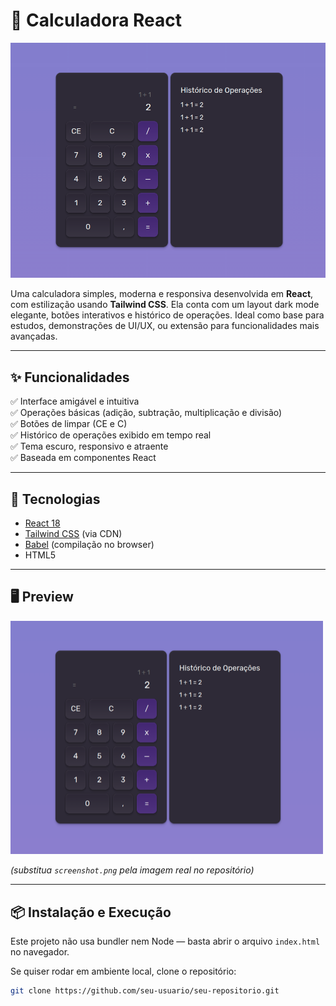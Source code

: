 # 🧮 Calculadora React

![Calculadora React](./screenshot.png)

Uma calculadora simples, moderna e responsiva desenvolvida em **React**, com estilização usando **Tailwind CSS**. Ela conta com um layout dark mode elegante, botões interativos e histórico de operações. Ideal como base para estudos, demonstrações de UI/UX, ou extensão para funcionalidades mais avançadas.

---

## ✨ Funcionalidades

✅ Interface amigável e intuitiva  
✅ Operações básicas (adição, subtração, multiplicação e divisão)  
✅ Botões de limpar (CE e C)  
✅ Histórico de operações exibido em tempo real  
✅ Tema escuro, responsivo e atraente  
✅ Baseada em componentes React

---

## 🚀 Tecnologias

- [React 18](https://react.dev/)
- [Tailwind CSS](https://tailwindcss.com/) (via CDN)
- [Babel](https://babeljs.io/) (compilação no browser)
- HTML5

---

## 🖥️ Preview

<img src="./screenshot.png" alt="Calculadora em React" width="500"/>

*(substitua `screenshot.png` pela imagem real no repositório)*

---

## 📦 Instalação e Execução

Este projeto não usa bundler nem Node — basta abrir o arquivo `index.html` no navegador.

Se quiser rodar em ambiente local, clone o repositório:

```bash
git clone https://github.com/seu-usuario/seu-repositorio.git
